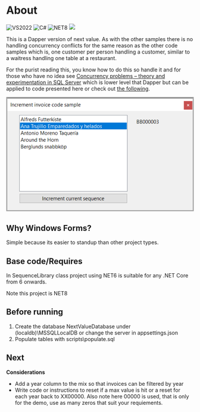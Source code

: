 ﻿# About

![VS2022](https://img.shields.io/badge/Visual_Studio_2022-5C2D91?style=for-the-badge&logo=visual%20studio&logoColor=white) 
![C#](https://img.shields.io/badge/C%23-239120?style=for-the-badge&logo=csharp&logoColor=white) ![NET8](https://img.shields.io/badge/.NET8-512BD4?style=for-the-badge&logo=dotnet&logoColor=white) ![](https://img.shields.io/badge/Microsoft%20SQL%20Server_and_Dapper-CC2927?style=for-the-badge&logo=microsoft%20sql%20server&logoColor=white)


This is a Dapper version of next value. As with the other samples there is no handling concurrency conflicts for the same reason as the other code samples which is, one customer per person handling a customer, similar to a waitress handling one table at a restaurant.

For the purist reading this, you know how to do this so handle it and for those who have no idea see [Concurrency problems – theory and experimentation in SQL Server](https://www.sqlshack.com/concurrency-problems-theory-and-experimentation-in-sql-server/) which is lower level that Dapper but can be applied to code presented here or check out [the following](https://learn.microsoft.com/en-us/archive/technet-wiki/51497.net-defensive-data-programming-part-2#incorrectly-handling-constraint-violations-with-update).

![Screenshot](assets/screenshot.png)

## Why Windows Forms?

Simple because its easier to standup than other project types.

## Base code/Requires

In SequenceLibrary class project using NET6 is suitable for any .NET Core from 6 onwards.

Note this project is NET8

## Before running

1. Create the database NextValueDatabase under (localdb)\MSSQLLocalDB or change the server in appsettings.json
1. Populate tables with scripts\populate.sql

## Next

**Considerations**

- Add a year column to the mix so that invoices can be filtered by year
- Write code or instructions to reset if a max value is hit or a reset for each year back to XX00000. Also note here 00000 is used, that is only for the demo, use as many zeros that suit your requiements.
